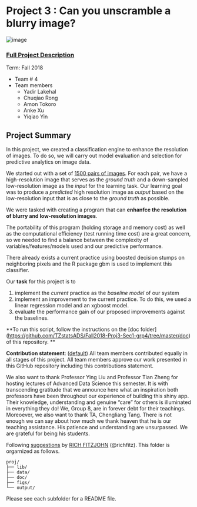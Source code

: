 # Project 3 : Can you unscramble a blurry image? 
![image](figs/example.png)

### [Full Project Description](doc/project3_desc.md)

Term: Fall 2018

+ Team # 4 
+ Team members
	+ Yadir Lakehal
	+ Chuqiao Rong
	+ Amon Tokoro
	+ Anke Xu
	+ Yiqiao Yin

## Project Summary  

In this project, we created a classification engine to enhance the resolution of images. To do so, we will carry out model evaluation and selection for predictive analytics on image data. 

We started out with a set of [1500 pairs of images](https://www.dropbox.com/s/7agsll3t5t7spkr/train_set.zip?dl=0). For each pair, we have a high-resolution image that serves as the *ground truth* and a down-sampled low-resolution image as the *input* for the learning task. 
Our learning goal was to produce a *predicted* high resolution image as *output* based on the low-resolution input that is as close to the *ground truth* as possible. 

We were tasked with creating a program that can **enhanfce the resolution of blurry and low-resolution images**. 

The portability of this program (holding storage and memory cost) as well as the computational efficiency (test running time cost) are a great concern, so we needed to find a balance between the complexity of variables/features/models used and our predictive performance. 

There already exists a current practice using boosted decision stumps on neighboring pixels and the R package gbm is used to implement this classifier.

Our **task** for this project is to
1) implement the *current* practice as the *baseline model* of our system
2) implement an improvement to the current practice. To do this, we used a linear regression model and an xgboost model.
3) evaluate the performance gain of our proposed improvements against the baselines. 

**To run this script, follow the instructions on the [doc folder] (https://github.com/TZstatsADS/Fall2018-Proj3-Sec1-grp4/tree/master/doc) of this repository. **
	
**Contribution statement**: ([default](doc/a_note_on_contributions.md)) All team members contributed equally in all stages of this project. All team members approve our work presented in this GitHub repository including this contributions statement. 

We also want to thank Professor Ying Liu and Professor Tian Zheng for hosting lectures of Advanced Data Science this semester. It is with transcending gratitude that we announce here what an inspiration both professors have been throughout our experience of building this shiny app. Their knowledge, understanding and genuine “care” for others is illuminated in everything they do! We, Group 8, are in forever debt for their teachings. Moreoever, we also want to thank TA, Chengliang Tang. There is not enough we can say about how much we thank heaven that he is our teaching assistance. His patience and understanding are unsurpassed. We are grateful for being his students.

Following [suggestions](http://nicercode.github.io/blog/2013-04-05-projects/) by [RICH FITZJOHN](http://nicercode.github.io/about/#Team) (@richfitz). This folder is orgarnized as follows.

```
proj/
├── lib/
├── data/
├── doc/
├── figs/
└── output/
```

Please see each subfolder for a README file.
